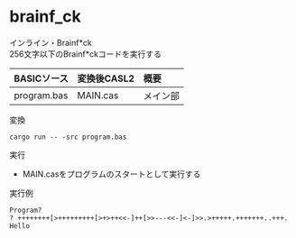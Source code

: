 # brainf_ck

インライン・Brainf\*ck  
256文字以下のBrainf\*ckコードを実行する  


| BASICソース   | 変換後CASL2 | 概要                        |
|:--------------|:------------|:----------------------------|
| program.bas   | MAIN.cas    | メイン部                    |


変換
```
cargo run -- -src program.bas
```

実行  
 - MAIN.casをプログラムのスタートとして実行する


実行例  
```
Program?
? ++++++++[>+++++++++[>+>++<<-]++[>>---<<-]<-]>>.>+++++.+++++++..+++.
Hello
```
